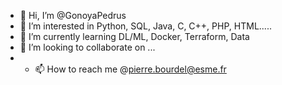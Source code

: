 - 👋 Hi, I’m @GonoyaPedrus
- 👀 I’m interested in Python, SQL, Java, C, C++, PHP, HTML.....
- 🌱 I’m currently learning  DL/ML, Docker, Terraform, Data
- 💞️ I’m looking to collaborate on ...
- - 📫 How to reach me @pierre.bourdel@esme.fr

<!---
GonoyaPedrus/GonoyaPedrus is a ✨ special ✨ repository because its `README.md` (this file) appears on your GitHub profile.
You can click the Preview link to take a look at your changes.
--->
